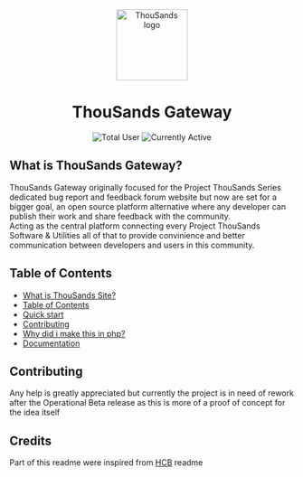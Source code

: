 <div align="center">
  <picture>
    <source media="(prefers-color-scheme: dark)" srcset="#">
    <img src="#" width="126" alt="ThouSands logo">
  </picture>
  <h1>ThouSands Gateway</h1>

  ![Total User](https://) ![Currently Active](https://)

</div>

## What is ThouSands Gateway?
ThouSands Gateway originally focused for the Project ThouSands Series dedicated bug report and feedback forum website but now are set for a bigger goal, an open source platform alternative where any developer can publish their work and share feedback with the community.
<br>
Acting as the central platform connecting every Project ThouSands Software & Utilities all of that to provide convinience and better communication between developers and users in this community.


## Table of Contents

- [What is ThouSands Site?](#What-is-ThouSands-Site?)
- [Table of Contents](#table-of-contents)
- [Quick start](#Quick-start)
- [Contributing](#Contributing)
- [Why did i make this in php?](#Why-did-i-make-this-in-php?)
- [Documentation](https://github.com/NNRVINTAGE/ThouSands-Forum/blob/main/dev-docs/)

## Contributing
Any help is greatly appreciated but currently the project is in need of rework after the Operational Beta release as this is more of a proof of concept for the idea itself

## Credits
Part of this readme were inspired from [HCB](https://github.com/hackclub/hcb) readme